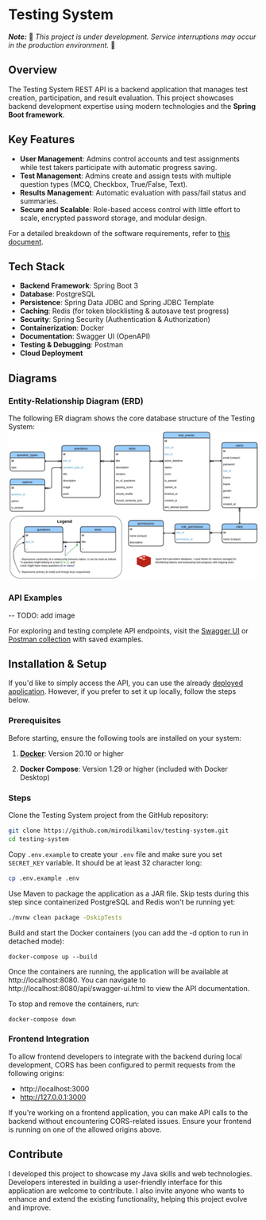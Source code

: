 # Testing System

**_Note:_** 🚧 _This project is under development. Service interruptions may occur in the production environment._ 🚧

## Overview

The Testing System REST API is a backend application that manages test creation, participation, and result evaluation.
This project showcases backend development expertise using modern technologies and the **Spring Boot framework**.

## Key Features

- **User Management**: Admins control accounts and test assignments while test takers participate with automatic
  progress saving.
- **Test Management**: Admins create and assign tests with multiple question types (MCQ, Checkbox, True/False, Text).
- **Results Management**: Automatic evaluation with pass/fail status and summaries.
- **Secure and Scalable**: Role-based access control with little effort to scale, encrypted password storage, and
  modular design.

For a detailed breakdown of the software requirements, refer to [this document](Software%20Requirements%20Document.pdf).

## Tech Stack

- **Backend Framework**: Spring Boot 3
- **Database**: PostgreSQL
- **Persistence**: Spring Data JDBC and Spring JDBC Template
- **Caching**: Redis (for token blocklisting & autosave test progress)
- **Security**: Spring Security (Authentication & Authorization)
- **Containerization**: Docker
- **Documentation**: Swagger UI (OpenAPI)
- **Testing & Debugging**: Postman
- **Cloud Deployment**

## Diagrams

### Entity-Relationship Diagram (ERD)

The following ER diagram shows the core database structure of the Testing System:
![ER Diagram](ER_Diagram.jpg)

### API Examples

-- TODO: add image

For exploring and testing complete API endpoints, visit
the [Swagger UI](https://testing.mirodil.dev/api/swagger-ui.html)
or [Postman collection](Testing%20System.postman_collection.json) with saved
examples.

## Installation & Setup

If you'd like to simply access the API, you can use the
already [deployed application](https://testing.mirodil.dev/api/swagger-ui.html). However, if you prefer to set it
up locally, follow the steps below.

### Prerequisites

Before starting, ensure the following tools are installed on your system:

1. [**Docker**](https://docs.docker.com/get-started/get-docker/): Version 20.10 or higher

2. **Docker Compose**: Version 1.29 or higher (included with Docker Desktop)

### Steps

Clone the Testing System project from the GitHub repository:

```bash
git clone https://github.com/mirodilkamilov/testing-system.git
cd testing-system
```

Copy `.env.example` to create your `.env` file and make sure you set `SECRET_KEY` variable. It should be at least 32
character long:

```bash
cp .env.example .env
```

Use Maven to package the application as a JAR file. Skip tests during this step since containerized PostgreSQL and Redis
won't be running yet:

```bash
./mvnw clean package -DskipTests
```

Build and start the Docker containers (you can add the -d option to run in detached mode):

```docker
docker-compose up --build
```

Once the containers are running, the application will be available at http://localhost:8080. You can navigate
to http://localhost:8080/api/swagger-ui.html to view the API documentation.

To stop and remove the containers, run:

```docker
docker-compose down
```

### Frontend Integration

To allow frontend developers to integrate with the backend during local development, CORS has been configured to permit
requests from the following origins:

- http://localhost:3000
- http://127.0.0.1:3000

If you're working on a frontend application, you can make API calls to the backend without encountering CORS-related
issues. Ensure your frontend is running on one of the allowed origins above.

## Contribute

I developed this project to showcase my Java skills and web technologies. Developers interested in building a
user-friendly interface for this application are welcome to contribute. I also invite anyone who wants to enhance and
extend the existing functionality, helping this project evolve and improve.

